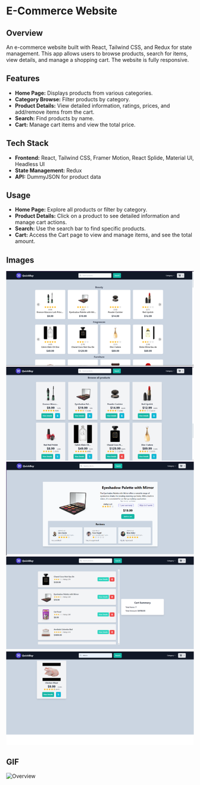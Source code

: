 # E-Commerce Website

## Overview

An e-commerce website built with React, Tailwind CSS, and Redux for state management. This app allows users to browse products, search for items, view details, and manage a shopping cart. The website is fully responsive.

## Features

- **Home Page:** Displays products from various categories.
- **Category Browse:** Filter products by category.
- **Product Details:** View detailed information, ratings, prices, and add/remove items from the cart.
- **Search:** Find products by name.
- **Cart:** Manage cart items and view the total price.

## Tech Stack

- **Frontend:** React, Tailwind CSS, Framer Motion, React Splide, Material UI, Headless UI
- **State Management:** Redux
- **API:** DummyJSON for product data

## Usage

- **Home Page:** Explore all products or filter by category.
- **Product Details:** Click on a product to see detailed information and manage cart actions.
- **Search:** Use the search bar to find specific products.
- **Cart:** Access the Cart page to view and manage items, and see the total amount.

## Images

![Overview](./img.png)
![Overview](./img1.png)
![Overview](./img2.png)
![Overview](./img3.png)
![Overview](./img4.png)

## GIF

![Overview](./gif.gif)
